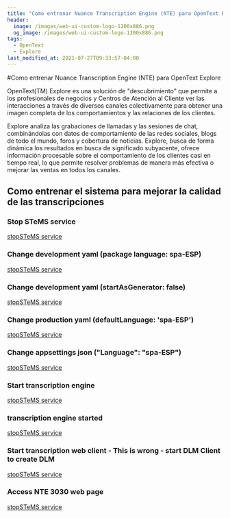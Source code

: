 ```yaml
---
title: "Como entrenar Nuance Transcription Engine (NTE) para OpenText Explore"
header:
  image: /images/web-ui-custom-logo-1200x886.png
  og_image: /images/web-ui-custom-logo-1200x886.png
tags:
  - OpenText
  - Explore
last_modified_at: 2021-07-27T09:33:57-04:00
---
```


#Como entrenar Nuance Transcription Engine (NTE) para OpenText Explore

OpenText(TM) Explore es una solución de "descubrimiento" que permite a los profesionales de negocios y 
Centros de Atención al Cliente ver las interacciones a través de diversos canales colectivamente para 
obtener una imagen completa de los comportamientos y las relaciones de los clientes.

Explore analiza las grabaciones de llamadas y las sesiones de chat, combinándolas con datos de comportamiento 
de las redes sociales, blogs de todo el mundo, foros y cobertura de noticias. Explore, busca de forma dinámica 
los resultados en busca de significado subyacente, ofrece información procesable sobre el comportamiento 
de los clientes casi en tiempo real, lo que permite resolver problemas de manera más efectiva o mejorar las 
ventas en todos los canales.

## Como entrenar el sistema para mejorar la calidad de las transcripciones

### Stop STeMS service  
[stopSTeMS service](/images/01-stop-STeMS-service.png)

### Change development yaml (package language: spa-ESP)  
[stopSTeMS service](/images/02-change-development-yaml.png)


### Change development yaml (startAsGenerator: false)  
[stopSTeMS service](/images/03-change-development-yaml.png)

### Change production yaml (defaultLanguage: 'spa-ESP')  
[stopSTeMS service](/images/04-change-production-yaml.png)


### Change appsettings json ("Language": "spa-ESP")  
[stopSTeMS service](05-change-appsettings-json.png)

### Start transcription engine  
[stopSTeMS service](06-start-transcription-engine.png)

### transcription engine started  
[stopSTeMS service](07-transcription-engine-started.png)

### Start transcription web client  - This is wrong - start DLM Client to create DLM 
[stopSTeMS service](/images/08-start-transcription-web-client.png)

### Access NTE 3030 web page
[stopSTeMS service](/images/09-access-nte.png)

